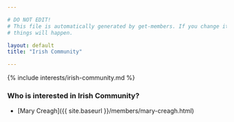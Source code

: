 ```yaml
---

# DO NOT EDIT!
# This file is automatically generated by get-members. If you change it, bad
# things will happen.

layout: default
title: "Irish Community"

---
```


{% include interests/irish-community.md %}

### Who is interested in Irish Community?


* [Mary Creagh]({{ site.baseurl }}/members/mary-creagh.html)
